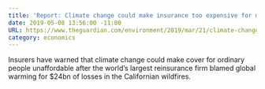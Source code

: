 ```yaml
---
title: 'Report: Climate change could make insurance too expensive for most people'
date: 2019-05-08 13:56:00 -11:00
URL: https://www.theguardian.com/environment/2019/mar/21/climate-change-could-make-insurance-too-expensive-for-ordinary-people-report
category: economics
---
```


Insurers have warned that climate change could make cover for ordinary people unaffordable after the world’s largest reinsurance firm blamed global warming for $24bn of losses in the Californian wildfires.